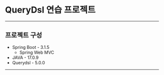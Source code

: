 # QueryDsl 연습 프로젝트
---

## 프로젝트 구성
+ Spring Boot - 3.1.5
    + Spring Web MVC
+ JAVA - 17.0.9
+ Querydsl - 5.0.0

---
